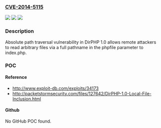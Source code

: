 ### [CVE-2014-5115](https://cve.mitre.org/cgi-bin/cvename.cgi?name=CVE-2014-5115)
![](https://img.shields.io/static/v1?label=Product&message=n%2Fa&color=blue)
![](https://img.shields.io/static/v1?label=Version&message=n%2Fa&color=blue)
![](https://img.shields.io/static/v1?label=Vulnerability&message=n%2Fa&color=brighgreen)

### Description

Absolute path traversal vulnerability in DirPHP 1.0 allows remote attackers to read arbitrary files via a full pathname in the phpfile parameter to index.php.

### POC

#### Reference
- http://www.exploit-db.com/exploits/34173
- http://packetstormsecurity.com/files/127642/DirPHP-1.0-Local-File-Inclusion.html

#### Github
No GitHub POC found.

